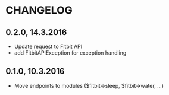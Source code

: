 # CHANGELOG

## 0.2.0, 14.3.2016

- Update request to Fitbit API
- add FitbitAPIException for exception handling



## 0.1.0, 10.3.2016

- Move endpoints to modules ($fitbit->sleep, $fitbit->water, ...)